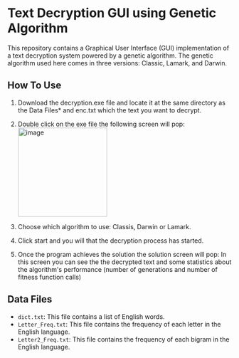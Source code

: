 # Text Decryption GUI using Genetic Algorithm
This repository contains a Graphical User Interface (GUI) implementation of a text decryption system powered by a genetic algorithm.
The genetic algorithm used here comes in three versions: Classic, Lamark, and Darwin.

## How To Use
1. Download the decryption.exe file and locate it at the same directory as the Data Files* and enc.txt which the text you want to decrypt.
2. Double click on the exe file the following screen will pop: <img align = "center" img width="200" alt="image" src="https://github.com/GuyLeib/Genetic_Algorithms_EX2/assets/90501635/cf21cb54-4c81-4a64-a164-45a2429b099f">

3. Choose which algorithm to use: Classis, Darwin or Lamark.
4. Click start and you will that the decryption process has started. 
5. Once the program achieves the solution the solution screen will pop:
In this screen you can see the the decrypted text and some statistics about the algorithm's performance (number of generations and number of fitness function calls)

## Data Files

- `dict.txt`: This file contains a list of English words.
- `Letter_Freq.txt`: This file contains the frequency of each letter in the English language.
- `Letter2_Freq.txt`: This file contains the frequency of each bigram in the English language.


